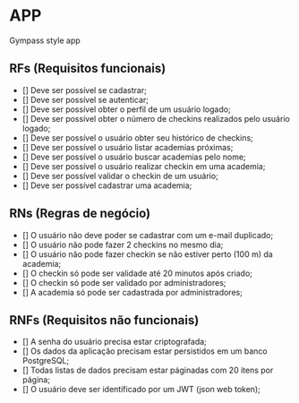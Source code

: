 # APP

Gympass style app

## RFs (Requisitos funcionais)

- [] Deve ser possível se cadastrar;
- [] Deve ser possível se autenticar;
- [] Deve ser possível obter o perfil de um usuário logado;
- [] Deve ser possível obter o número de checkins realizados pelo usuário logado;
- [] Deve ser possível o usuário obter seu histórico de checkins;
- [] Deve ser possível o usuário listar academias próximas;
- [] Deve ser possível o usuário buscar academias pelo nome;
- [] Deve ser possível o usuário realizar checkin em uma academia;
- [] Deve ser possível validar o checkin de um usuário;
- [] Deve ser possível cadastrar uma academia;


## RNs (Regras de negócio)

- [] O usuário não deve poder se cadastrar com um e-mail duplicado;
- [] O usuário não pode fazer 2 checkins no mesmo dia;
- [] O usuário não pode fazer checkin se não estiver perto (100 m) da academia;
- [] O checkin só pode ser validade até 20 minutos após criado;
- [] O checkin só pode ser validado por administradores;
- [] A academia só pode ser cadastrada por administradores;


## RNFs (Requisitos não funcionais)

- [] A senha do usuário precisa estar criptografada;
- [] Os dados da aplicação precisam estar persistidos em um banco PostgreSQL;
- [] Todas listas de dados precisam estar páginadas com 20 itens por página;
- [] O usuário deve ser identificado por um JWT (json web token);